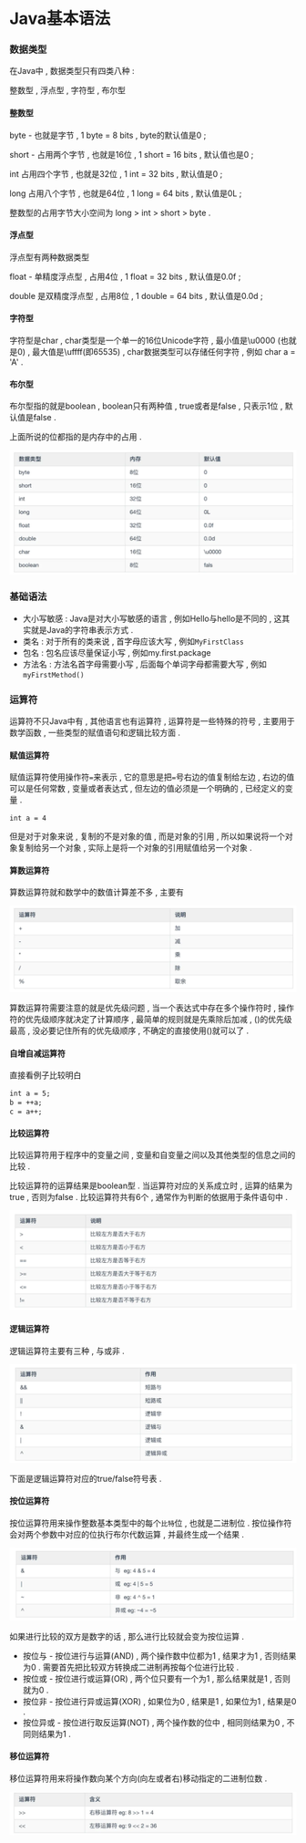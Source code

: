 # Java基本语法

### 数据类型

在Java中 , 数据类型只有四类八种 :

整数型 , 浮点型 , 字符型 , 布尔型

#### 整数型

byte - 也就是字节 , 1 byte = 8 bits , byte的默认值是0 ;

short - 占用两个字节 , 也就是16位 , 1 short = 16 bits , 默认值也是0 ;

int 占用四个字节 , 也就是32位 , 1 int = 32 bits , 默认值是0 ;

long 占用八个字节 , 也就是64位 , 1 long = 64 bits , 默认值是0L ;

整数型的占用字节大小空间为 long &gt; int &gt; short &gt; byte .

#### 浮点型

浮点型有两种数据类型

float - 单精度浮点型 , 占用4位 , 1 float = 32 bits , 默认值是0.0f ;

double 是双精度浮点型 , 占用8位 , 1 double = 64 bits , 默认值是0.0d ;

#### 字符型

字符型是char , char类型是一个单一的16位Unicode字符 , 最小值是\u0000 \(也就是0\) , 最大值是\uffff\(即65535\) , char数据类型可以存储任何字符 , 例如 char a = 'A' .

#### 布尔型

布尔型指的就是boolean , boolean只有两种值 , true或者是false , 只表示1位 , 默认值是false .

上面所说的位都指的是内存中的占用 .

![](/assets/shujuleixing.png)

### 基础语法

* 大小写敏感 : Java是对大小写敏感的语言 , 例如Hello与hello是不同的 , 这其实就是Java的字符串表示方式 . 
* 类名 : 对于所有的类来说 , 首字母应该大写 , 例如`MyFirstClass`
* 包名 : 包名应该尽量保证小写 , 例如my.first.package
* 方法名 : 方法名首字母需要小写 , 后面每个单词字母都需要大写 , 例如`myFirstMethod()`

### 运算符

运算符不只Java中有 , 其他语言也有运算符 , 运算符是一些特殊的符号 , 主要用于数学函数 , 一些类型的赋值语句和逻辑比较方面 .

#### 赋值运算符

赋值运算符使用操作符`=`来表示 , 它的意思是把`=`号右边的值复制给左边 , 右边的值可以是任何常数 , 变量或者表达式 , 但左边的值必须是一个明确的 , 已经定义的变量 .

```
int a = 4
```

但是对于对象来说 , 复制的不是对象的值 , 而是对象的引用 , 所以如果说将一个对象复制给另一个对象 , 实际上是将一个对象的引用赋值给另一个对象 .

#### 算数运算符

算数运算符就和数学中的数值计算差不多 , 主要有

![](/assets/suanshuyunsuanfu.png)

算数运算符需要注意的就是优先级问题 , 当一个表达式中存在多个操作符时 , 操作符的优先级顺序就决定了计算顺序 , 最简单的规则就是先乘除后加减 , \(\)的优先级最高 , 没必要记住所有的优先级顺序 , 不确定的直接使用\(\)就可以了 .

#### 自增自减运算符

直接看例子比较明白

```
int a = 5;
b = ++a;
c = a++;
```

#### 比较运算符

比较运算符用于程序中的变量之间 , 变量和自变量之间以及其他类型的信息之间的比较 .

比较运算符的运算结果是boolean型 . 当运算符对应的关系成立时 , 运算的结果为true , 否则为false . 比较运算符共有6个 , 通常作为判断的依据用于条件语句中 .

![](/assets/bijiaoyunsuanfu.png)

#### 逻辑运算符

逻辑运算符主要有三种 , 与或非 .

![](/assets/luojiyunsuanfu.png)

下面是逻辑运算符对应的true/false符号表 .

#### 按位运算符

按位运算符用来操作整数基本类型中的每个`比特`位 , 也就是二进制位 . 按位操作符会对两个参数中对应的位执行布尔代数运算 , 并最终生成一个结果 .

![](/assets/anweiyunsuanfu.png)

如果进行比较的双方是数字的话 , 那么进行比较就会变为按位运算 . 

* 按位与 - 按位进行与运算\(AND\) , 两个操作数中位都为1 , 结果才为1 , 否则结果为0 . 需要首先把比较双方转换成二进制再按每个位进行比较 . 
* 按位或 - 按位进行或运算\(OR\) , 两个位只要有一个为1 , 那么结果就是1 , 否则就为0 . 
* 按位非 - 按位进行异或运算\(XOR\) , 如果位为0 , 结果是1 , 如果位为1 , 结果是0 . 
* 按位异或 - 按位进行取反运算\(NOT\) , 两个操作数的位中 , 相同则结果为0 , 不同则结果为1 . 

#### 移位运算符

移位运算符用来将操作数向某个方向\(向左或者右\)移动指定的二进制位数 . 

![](/assets/yiweiyunsuanfu.png)



